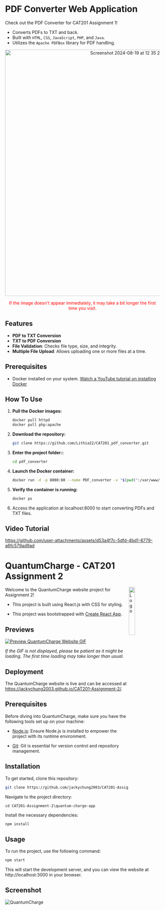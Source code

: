 # PDF Converter Web Application

Check out the PDF Converter for CAT201 Assignment 1!

- Converts PDFs to TXT and back.
- Built with `HTML`, `CSS`, `JavaScript`, `PHP`, and `Java`.
- Utilizes the `Apache PDFBox` library for PDF handling.

<p align="center">
  <img width="800" alt="Screenshot 2024-08-19 at 12 35 28 AM" src="https://github.com/user-attachments/assets/cfcbe130-99eb-41cd-a40a-72affd3c9636">
</p>

<p style="color: red; text-align: center;">
  If the image doesn't appear immediately, it may take a bit longer the first time you visit.
</p>

## Features

- **PDF to TXT Conversion**
- **TXT to PDF Conversion**
- **File Validation**: Checks file type, size, and integrity.
- **Multiple File Upload**: Allows uploading one or more files at a time.

## Prerequisites

- Docker installed on your system. <a href="https://youtu.be/TDLKQWsrSyk?si=bcv0J37m7tACiZW_" target="_blank">Watch a YouTube tutorial on installing Docker</a>

## How To Use

1. **Pull the Docker images:**
   
   ```bash
   docker pull httpd
   docker pull php:apache
   ```

2. **Download the repository:**
   
   ```bash
   git clone https://github.com/Lithia22/CAT201_pdf_converter.git
   ```
   
3. **Enter the project folder::**
   
   ```bash 
   cd pdf_converter
   ```
   
4. **Launch the Docker container:**
   
   ```bash
   docker run -d -p 8000:80 --name PDF_converter -v "$(pwd)":/var/www/html php:apache
   ```
   
5. **Verify the container is running:**
   
   ```bash
   docker ps
   ```
   
6. Access the application at localhost:8000 to start converting PDFs and TXT files.

## Video Tutorial

https://github.com/user-attachments/assets/d53a4f7c-5dfd-4bd1-8779-a6fc579ad9ad


# QuantumCharge - CAT201 Assignment 2

<img alt="Logo" align="right" src="./quantum-charge-app/src/assets/images/quantum-charge-logo.png" width="20%" />

Welcome to the QuantumCharge website project for Assignment 2!

- This project is built using React.js with CSS for styling.

- This project was bootstrapped with [Create React App](https://github.com/facebook/create-react-app).

## Previews

[![Preview QuantumCharge Website GIF](https://github.com/JackyChung2003/CAT201-Assignment-2/blob/main/QuantumCharge-website-preview.gif)](https://jackychung2003.github.io/CAT201-Assignment-2/)

*If the GIF is not displayed, please be patient as it might be loading. The first time loading may take longer than usual.*

## Deployment

The QuantumCharge website is live and can be accessed at https://jackychung2003.github.io/CAT201-Assignment-2/.

## Prerequisites

Before diving into QuantumCharge, make sure you have the following tools set up on your machine:

- [Node.js](https://nodejs.org/): Ensure Node.js is installed to empower the project with its runtime environment.

- [Git](https://git-scm.com/): Git is essential for version control and repository management.

## Installation

To get started, clone this repository:

```bash
git clone https://github.com/jackychung2003/CAT201-Assignment-2.git
```

Navigate to the project directory:

```
cd CAT201-Assignment-2\quantum-charge-app
```

Install the necessary dependencies:

```bash
npm install
```

## Usage

To run the project, use the following command:

```bash
npm start
```

This will start the development server, and you can view the website at http://localhost:3000 in your browser.

## Screenshot

![QuantumCharge](https://github.com/JackyChung2003/CAT201-Assignment-2/assets/116894695/b0c2272c-e04a-4b55-86a9-e0a5122b3758)

